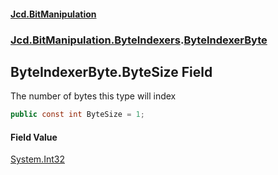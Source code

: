 #### [Jcd.BitManipulation](index.md 'index')
### [Jcd.BitManipulation.ByteIndexers](Jcd.BitManipulation.ByteIndexers.md 'Jcd.BitManipulation.ByteIndexers').[ByteIndexerByte](Jcd.BitManipulation.ByteIndexers.ByteIndexerByte.md 'Jcd.BitManipulation.ByteIndexers.ByteIndexerByte')

## ByteIndexerByte.ByteSize Field

The number of bytes this type will index

```csharp
public const int ByteSize = 1;
```

#### Field Value
[System.Int32](https://docs.microsoft.com/en-us/dotnet/api/System.Int32 'System.Int32')